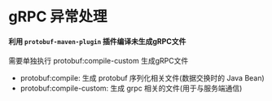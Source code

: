 # gRPC 异常处理


#### 利用 `protobuf-maven-plugin` 插件编译未生成gRPC文件

需要单独执行 protobuf:compile-custom 生成gRPC文件

 - protobuf:compile: 生成 protobuf 序列化相关文件(数据交换时的 Java Bean)
 - protobuf:compile-custom: 生成 grpc 相关的文件(用于与服务端通信)


